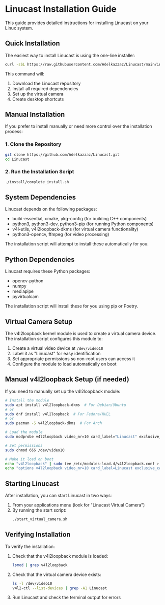 # Linucast Installation Guide

This guide provides detailed instructions for installing Linucast on your Linux system.

## Quick Installation

The easiest way to install Linucast is using the one-line installer:

```bash
curl -sSL https://raw.githubusercontent.com/Adelkazzaz/Linucast/main/install.sh | bash
```

This command will:
1. Download the Linucast repository
2. Install all required dependencies
3. Set up the virtual camera
4. Create desktop shortcuts

## Manual Installation

If you prefer to install manually or need more control over the installation process:

### 1. Clone the Repository

```bash
git clone https://github.com/Adelkazzaz/Linucast.git
cd Linucast
```

### 2. Run the Installation Script

```bash
./install/complete_install.sh
```

## System Dependencies

Linucast depends on the following packages:

- build-essential, cmake, pkg-config (for building C++ components)
- python3, python3-dev, python3-pip (for running Python components)
- v4l-utils, v4l2loopback-dkms (for virtual camera functionality)
- python3-opencv, ffmpeg (for video processing)

The installation script will attempt to install these automatically for you.

## Python Dependencies

Linucast requires these Python packages:

- opencv-python
- numpy
- mediapipe
- pyvirtualcam

The installation script will install these for you using pip or Poetry.

## Virtual Camera Setup

The v4l2loopback kernel module is used to create a virtual camera device. The installation script configures this module to:

1. Create a virtual video device at `/dev/video10`
2. Label it as "Linucast" for easy identification
3. Set appropriate permissions so non-root users can access it
4. Configure the module to load automatically on boot

## Manual v4l2loopback Setup (if needed)

If you need to manually set up the v4l2loopback module:

```bash
# Install the module
sudo apt install v4l2loopback-dkms  # For Debian/Ubuntu
# or
sudo dnf install v4l2loopback  # For Fedora/RHEL
# or 
sudo pacman -S v4l2loopback-dkms  # For Arch

# Load the module
sudo modprobe v4l2loopback video_nr=10 card_label="Linucast" exclusive_caps=1

# Set permissions
sudo chmod 666 /dev/video10

# Make it load on boot
echo "v4l2loopback" | sudo tee /etc/modules-load.d/v4l2loopback.conf > /dev/null
echo "options v4l2loopback video_nr=10 card_label=Linucast exclusive_caps=1" | sudo tee /etc/modprobe.d/v4l2loopback.conf > /dev/null
```

## Starting Linucast

After installation, you can start Linucast in two ways:

1. From your applications menu (look for "Linucast Virtual Camera")
2. By running the start script:
   ```bash
   ./start_virtual_camera.sh
   ```

## Verifying Installation

To verify the installation:

1. Check that the v4l2loopback module is loaded:
   ```bash
   lsmod | grep v4l2loopback
   ```

2. Check that the virtual camera device exists:
   ```bash
   ls -l /dev/video10
   v4l2-ctl --list-devices | grep -A1 Linucast
   ```

3. Run Linucast and check the terminal output for errors

